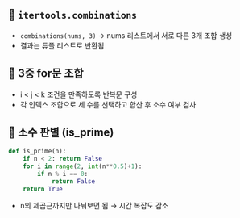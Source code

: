 ## 🔹 `itertools.combinations`
- `combinations(nums, 3)` → nums 리스트에서 서로 다른 3개 조합 생성
- 결과는 튜플 리스트로 반환됨

## 🔹 3중 for문 조합
- i < j < k 조건을 만족하도록 반복문 구성
- 각 인덱스 조합으로 세 수를 선택하고 합산 후 소수 여부 검사

## 🔹 소수 판별 (is_prime)
```python
def is_prime(n):
    if n < 2: return False
    for i in range(2, int(n**0.5)+1):
        if n % i == 0:
            return False
    return True
```
- n의 제곱근까지만 나눠보면 됨 → 시간 복잡도 감소
